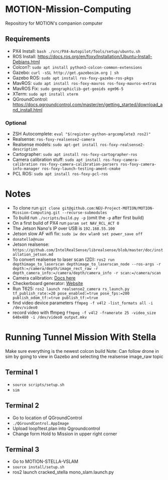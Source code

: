 # MOTION-Mission-Computing
Repository for MOTION's companion computer

## Requirements
- PX4 Install: `bash ./src/PX4-Autopilot/Tools/setup/ubuntu.sh`
- ROS Install: https://docs.ros.org/en/foxy/Installation/Ubuntu-Install-Debians.html
- Colcon?: `sudo apt install python3-colcon-common-extensions`
- Gazebo: `curl -sSL http://get.gazebosim.org | sh`
- Gazebo ROS: `sudo apt install ros-foxy-gazebo-ros-pkgs`
- MavROS: `sudo apt install ros-foxy-mavros ros-foxy-mavros-extras`
- MavROS Fix: `sudo geographiclib-get-geoids egm96-5`
- XTerm: `sudo apt install xterm`
- QGroundControl: https://docs.qgroundcontrol.com/master/en/getting_started/download_and_install.html

### Optional
- ZSH Autocomplete: `eval "$(register-python-argcomplete3 ros2)"`
- Realsense: `ros-foxy-realsense2-camera`
- Realsense models: `sudo apt-get install ros-foxy-realsense2-description`
- Cartographer: `sudo apt install ros-foxy-cartographer-ros`
- Camera calibration stuff: `sudo apt install ros-foxy-camera-calibration ros-foxy-camera-calibration-parsers ros-foxy-camera-info-manager ros-foxy-launch-testing-ament-cmake`
- PCL ROS: `sudo apt install ros-foxy-pcl-ros`

# Notes
- To clone run `git clone git@github.com:NEU-Project-MOTION/MOTION-Mission-Computing.git --recurse-submodules`
- To build run `./scripts/build.py -p` (omit the `-p` after first build)
- On a first build of PX4 run `param set NAV_RCL_ACT 0` 
- The Jetson Nano's IP over USB is `192.168.55.100`
- Jetson slow AF wifi fix: `sudo iw dev wlan0 set power_save off`
- `donatello@nuav`
- Jetson realsense: `https://github.com/IntelRealSense/librealsense/blob/master/doc/installation_jetson.md`
- To convert realsense to laser scan (2D): `ros2 run depthimage_to_laserscan depthimage_to_laserscan_node --ros-args -r depth:=/camera/depth/image_rect_raw -r depth_camera_info:=/camera/depth/camera_info -r scan:=/camera/scan`
- Camera calibration: [Docs here](https://navigation.ros.org/tutorials/docs/camera_calibration.html)
- Checkerboard generator: [Website](https://calib.io/pages/camera-calibration-pattern-generator)
- Run T625: `ros2 launch realsense2_camera rs_launch.py tf_publish_rate:=20 pose_enabled:=true pose_fps:=200 publish_odom_tf:=true publish_tf:=true`
- find video device parameters `ffmpeg -f v4l2 -list_formats all -i /dev/video0`
- record video with ffmpeg `ffmpeg -f v4l2 -framerate 25 -video_size 640x480 -i /dev/video0 output.mkv`

# Running Tunnel Mission With Stella
Make sure everything is the newest colcon build
Note: Can follow drone in sim by going to view in Gazebo and selecting the realsense image_raw topic
## Terminal 1
- ```source scripts/setup.sh```
- ```sim```
## Terminal 2
- Go to location of QGroundControl
- ```./QGroundControl.AppImage```
- Upload loop1test.plan into Qgroundcontrol
- Change form Hold to Mission in upper right corner
## Terminal 3
- Go to MOTION-STELLA-VSLAM
- ```source install/setup.sh```
- ros2 launch cracked_stella mono_slam.launch.py

